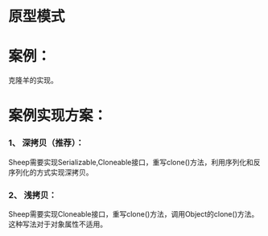 # 原型模式

# 案例：

   克隆羊的实现。
  
# 案例实现方案：

### 1、 深拷贝（推荐）：

   Sheep需要实现Serializable,Cloneable接口，重写clone()方法，利用序列化和反序列化的方式实现深拷贝。

### 2、 浅拷贝：

   Sheep需要实现Cloneable接口，重写clone()方法，调用Object的clone()方法。这种写法对于对象属性不适用。

